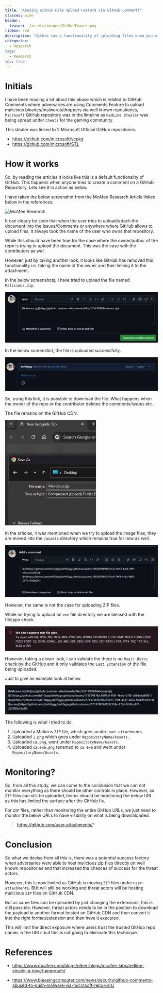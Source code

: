 ```yaml
---
title: "Abusing GitHub File Upload Feature via GitHub Comments"
classes: wide
header:
  teaser:  /assets/images/GitHubTeaser.png
ribbon: red
description: "GitHub has a functionality of uploading files when you create comments in repositories which can be abused by the threat actors due to the nature how it works."
categories:
  - Research
tags:
  - Research
toc: true
---
```


# Initials

I have been reading a lot about this abuse which is related to GitHub Comments where adversaries are using Comments Feature to upload malicious binaries/malwares/droppers via well known repositories, `Microsoft` GitHub repository was in the limeline as `RedLine Stealer` was being spread under `Cheats` for the gaming community. 

This stealer was linked to 2 Microsoft Official GitHub repositories. 

- https://github.com/microsoft/vcpkg
- https://github.com/microsoft/STL

# How it works

So, by reading the articles it looks like this is a default functionality of GitHub. This happens when anyone tries to create a comment on a GitHub Repository. Lets see it in action as below. 

I have taken the below screenshot from the McAfee Research Article linked below in the references. 

![McAfee Research](https://www.mcafee.com/blogs/wp-content/uploads/2024/04/3.jpg)

It can clearly be seen that when the user tries to upload/attach the document into the Issues/Comments or anywhere where GitHub allows to upload files, it always took the name of the user who owns that repository. 

While this should have been true for the case where the owner/author of the repo is trying to upload the document. This was the case with the contributors as well. 

However, just by taking another look, it looks like GitHub has removed this functionality i.e. taking the name of the owner and then linking it to the attachment. 

In the below screenshots, i have tried to upload the file named `Malicious.zip`.

![](/assets/GitHubComments/2.png)

In the below screenshot, the file is uploaded successfully. 

![](/assets/GitHubComments/1.png)

So, using this link, it is possible to download the file. What happens when the owner of the repo or the contributor deletes the comments/issues etc. 

The file remains on the GitHub CDN. 

![](/assets/GitHubComments/4.png)

In the articles, it was mentioned when we try to upload the image files, they are moved into the `/assets` directory which remains true for now as well. 

![](/assets/GitHubComments/6.png)

However, the same is not the case for uploading ZIP files. 

While on trying to upload an `exe` file directory we are blessed with the filetype check. 

![](/assets/GitHubComments/7.png)

However, taking a closer look, i can validate the there is no `Magic Bytes` check by the GitHub and it only validates the `Last Extension` of the file being uploaded. 

Just to give an example look at below. 

![](/assets/GitHubComments/9.png)

The following is what i tried to do. 

1. Uploaded a Malicios `ZIP` file, which goes under `user-attachments`.
2. Uploaded `1.png` which goes under `RepositoryName/Assets`.
3. Uploaded `ca.png`,  went under `RepositoryName/Assets`.
4. Uploaded `ca.exe.png` renamed to `ca exe` and went under `RepositoryName/Assets`.

# Monitoring? 

So, from all this study, we can come to the conclusion that we can not monitor everything as there should be other controls in place. However, as `ZIP` files can still be uploaded, teams should be monitoring the below URL as this has limited the surface after the GitHub fix. 

For `ZIP` files, rather than monitoring the entire GitHub URLs, we just need to monitor the below URLs to have visibility on what is being downaloaded. 

> https://github.com/user-attachments/*

# Conclusion

So what we devise from all this is, there was a potential success factory when adversaries were able to host malicious zip files directly on well known repositories and that increased the chances of success for the threat actors. 

However, this is now limited as GitHub is moving `ZIP` files under `user-attachments`. BUt will still be working and threat actors will be hosting malicious `ZIP` files on GitHub CDN.

But as same files can be uploaded by just changing the extensions, this is still possible. However, threat actors needs to be in the position to download the payload in another format hosted on GitHub CDN and then convert it into the right format/extension and then have it executed. 

This will limit the direct exposure where users trust the trusted GitHub repo names in the URLs but this is not going to eliminate this technique. 

# References

- https://www.mcafee.com/blogs/other-blogs/mcafee-labs/redline-stealer-a-novel-approach/

- https://www.bleepingcomputer.com/news/security/github-comments-abused-to-push-malware-via-microsoft-repo-urls/
